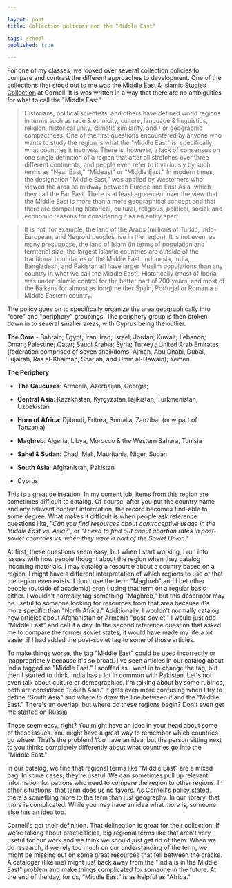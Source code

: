 ```yaml
--- 

layout: post 
title: Collection policies and the "Middle East"

tags: school
published: true

---
```


For one of my classes, we looked over several collection policies 
to compare and contrast the different approaches to development. 
One of the collections that stood out to me was the [Middle East & 
Islamic Studies Collection](http://archive.is/ZHID2) at Cornell. It 
is was written in a way that there are no ambiguities for what to 
call the "Middle East."

> Historians, political scientists, and others have defined world
regions in terms such as race & ethnicity, culture, language & 
linguistics, religion, historical unity, climatic similarity, and / 
or geographic compactness. One of the first questions encountered 
by anyone who wants to study the region is what the "Middle East" 
is, specifically what countries it involves. There is, however, a 
lack of consensus on one single definition of a region that after 
all stretches over three different continents; and people even 
refer to it variously by such terms as "Near East," "Mideast" or 
"Middle East." In modern times, the designation "Middle East," was 
applied by Westerners who viewed the area as midway between Europe 
and East Asia, which they call the Far East. There is at least 
agreement over the view that the Middle East is more than a mere 
geographical concept and that there are compelling historical, 
cultural, religious, political, social, and economic reasons for 
considering it as an entity apart.

> It is not, for example, the land of the Arabs (millions of
Turkic, Indo-European, and Negroid peoples live in the region). It 
is not even, as many presuppose, the land of Islam (in terms of 
population and territorial size, the largest Islamic countries are 
outside of the traditional boundaries of the Middle East. 
Indonesia, India, Bangladesh, and Pakistan all have larger Muslim 
populations than any country in what we call the Middle East). 
Historically (most of Iberia was under Islamic control for the 
better part of 700 years, and most of the Balkans for almost as 
long) neither Spain, Portugal or Romania a Middle Eastern country.

The policy goes on to specifically organize the area geographically 
into "core" and "periphery" groupings. The periphery group is then 
broken down in to several smaller areas, with Cyprus being the 
outlier.

**The Core** - Bahrain; Egypt; Iran; Iraq; Israel; Jordan; 
Kuwait; Lebanon; Oman; Palestine; Qatar; Saudi Arabia; Syria; 
Turkey ; United Arab Emirates (federation comprised of seven 
sheikdoms: Ajman, Abu Dhabi, Dubai, Fujairah, Ras al-Khaimah, 
Sharjah, and Umm al-Qawain); Yemen

**The Periphery**

* **The Caucuses**: Armenia, Azerbaijan, Georgia;

* **Central Asia**: Kazakhstan, Kyrgyzstan,Tajikistan, 
Turkmenistan, Uzbekistan

* **Horn of Africa**: Djibouti, Eritrea, Somalia, Zanzibar (now 
part of Tanzania)

* **Maghreb**: Algeria, Libya, Morocco & the Western Sahara, 
Tunisia

* **Sahel & Sudan**: Chad, Mali, Mauritania, Niger, Sudan

* **South Asia**: Afghanistan, Pakistan

* Cyprus

This is a great delineation. In my current job, items from this 
region are sometimes difficult to catalog. Of course, after you put 
the country name and any relevant content information, the record 
becomes find-able to some degree. What makes it difficult is when 
people ask reference questions like, "*Can you find resources about 
contraceptive usage in the Middle East vs. Asia?*", or "*I need to 
find out about abortion rates in post-soviet countries vs. when 
they were a part of the Soviet Union.*"

At first, these questions seem easy, but when I start working, I 
run into issues with how people thought about the region when they 
catalog incoming materials. I may catalog a resource about a 
country based on a region, I might have a different interpretation 
of which regions to use or that the region even exists. I don't use 
the term "Maghreb" and I bet other people (outside of academia) 
aren't using that term on a regular basis either. I wouldn't 
normally tag something "Maghreb," but this descriptor may be useful 
to someone looking for resources from that area because it's more 
specific than "North Africa." Additionally, I wouldn't normally 
catalog new articles about Afghanistan or Armenia "post-soviet." I 
would just add "Middle East" and call it a day. In the second 
reference question that asked me to compare the former soviet 
states, it would have made my life a lot easier if I had added the 
post-soviet tag to some of those articles.

To make things worse, the tag "Middle East" could be used 
incorrectly or inappropriately because it's so broad. I've seen 
articles in our catalog about India tagged as "Middle East." I 
scoffed as I went in to change the tag, but then I started to 
think. India has a lot in common with Pakistan. Let's not even talk 
about culture or demographics. I'm talking about by some rubirics, 
both are considered "South Asia." It gets even more confusing when 
I try to define "South Asia" and where to draw the line between it 
and the "Middle East." There's an overlap, but where do these 
regions begin? Don't even get me started on Russia.

These seem easy, right? You might have an idea in your head about 
some of these issues. You might have a great way to remember which 
countries go where. That's the problem! *You* have an idea, but the 
person sitting next to you thinks completely differently about what 
countries go into the "Middle East."

In our catalog, we find that regional terms like "Middle East" are 
a mixed bag. In some cases, they're useful. We can sometimes pull 
up relevant information for patrons who need to compare the region 
to other regions. In other situations, that term does us no favors. 
As Cornell's policy stated, there's something more to the term than 
just geography. In our library, that *more* is complicated. While 
you may have an idea what *more* is, someone else has an idea 
too.

Cornell's got their definition. That delineation is great for their 
collection. If we're talking about practicalities, big regional 
terms like that aren't very useful for our work and we think we 
should just get rid of them. When we do research, if we rely too 
much on our understanding of the term, we might be missing out on 
some great resources that fell between the cracks. A cataloger 
(like me) might just back away from the "India is in the Middle 
East" problem and make things complicated for someone in the 
future. At the end of the day, for us, "Middle East" is as helpful 
as "Africa."


